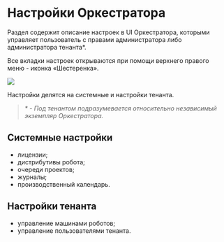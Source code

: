 # Настройки Оркестратора

Раздел содержит описание настроек в UI Оркестратора, которыми управляет пользователь с правами администратора либо администратора тенанта\*. 

Все вкладки настроек открываются при помощи верхнего правого меню - иконка «Шестеренка».

![](../../../orchestrator-new/resources/orchestrator-admin/admin-settings-icon.png)

Настройки делятся на системные и настройки тенанта.

> *\* - Под тенантом подразумевается относительно независимый экземпляр Оркестратора.*

## Системные настройки

  * лицензии; 
  * дистрибутивы робота;
  * очереди проектов; 
  * журналы; 
  * производственный календарь.


## Настройки тенанта

  * управление машинами роботов; 
  * управление пользователями тенанта.
